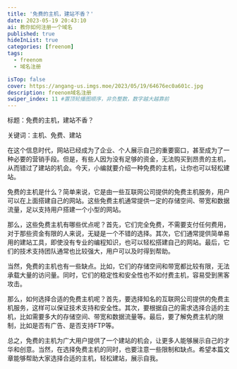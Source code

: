 ```yaml
---
title: '免费的主机，建站不香？'
date: 2023-05-19 20:43:10
ai: 教你如何注册一个域名
published: true
hideInList: true
categories: [freenom]
tags:
  - freenom
  - 域名注册

isTop: false
cover: https://angang-us.imgs.moe/2023/05/19/64676ec0a601c.jpg
description: freenom域名注册
swiper_index: 11 #置顶轮播图顺序，非负整数，数字越大越靠前
---
```

标题：免费的主机，建站不香？

关键词：主机、免费、建站

在这个信息时代，网站已经成为了企业、个人展示自己的重要窗口，甚至成为了一种必要的营销手段。但是，有些人因为没有足够的资金，无法购买到昂贵的主机，从而错过了建站的机会。今天，小编就要介绍一种免费的主机，让你也可以轻松建站。

免费的主机是什么？简单来说，它是由一些互联网公司提供的免费主机服务，用户可以在上面搭建自己的网站。这些免费主机通常提供一定的存储空间、带宽和数据流量，足以支持用户搭建一个小型的网站。

那么，这些免费主机有哪些优点呢？首先，它们完全免费，不需要支付任何费用，对于那些资金有限的人来说，无疑是一个不错的选择。其次，它们通常提供简单易用的建站工具，即使没有专业的编程知识，也可以轻松搭建自己的网站。最后，它们的技术支持团队通常也比较强大，用户可以及时得到帮助。

当然，免费的主机也有一些缺点。比如，它们的存储空间和带宽都比较有限，无法承载大量的访问量。同时，它们的稳定性和安全性也不如付费主机，容易受到黑客攻击。

那么，如何选择合适的免费主机呢？首先，要选择知名的互联网公司提供的免费主机服务，这样可以保证技术支持和安全性。其次，要根据自己的需求选择合适的主机，比如需要多大的存储空间、带宽和数据流量等。最后，要了解免费主机的限制，比如是否有广告、是否支持FTP等。

总之，免费的主机为广大用户提供了一个建站的机会，让更多人能够展示自己的才华和创意。当然，在选择免费主机的同时，也要注意一些限制和缺点。希望本篇文章能够帮助大家选择合适的主机，轻松建站，展示自我。

